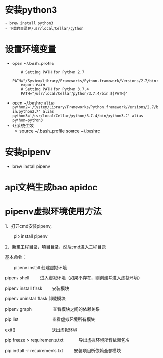 # 安装python3
    - brew install python3
    - 下载的目录在/usr/local/Cellar/python
# 设置环境变量
  - open ~/.bash_profile
    ``` 
        # Setting PATH for Python 2.7
        PATH="/System/Library/Frameworks/Python.framework/Versions/2.7/bin:${PATH}"
        export PATH
        # Setting PATH for Python 3.7.4
        PATH="/usr/local/Cellar/python/3.7.4/bin:${PATH}"
    ```
   - open ~/.bashrc
    ```
        alias python2='/System/Library/Frameworks/Python.framework/Versions/2.7/bin/python2.7'
        alias python3='/usr/local/Cellar/python/3.7.4/bin/python3.7'
        alias python=python3
    ```
   - 让系统生效
     - source ~/.bash_profile     source ~/.bashrc
# 安装pipenv
- brew install pipenv

# api文档生成bao apidoc
# pipenv虚拟环境使用方法
1、打开cmd安装pipenv,

　　pip install pipenv

2、新建工程目录，项目目录，然后cmd进入工程目录

 

基本命令：

　　pipenv install                   创建虚拟环境

pipenv shell            　　 进入虚拟环境（如果不存在，则创建并进入虚拟环境） 

pipenv install flask　　   安装模块

pipenv uninstall flask       卸载模块

pipenv graph　　　　　查看模块之间的依赖关系

pip list　　　　　　　　查看虚拟环境所有模块

exit() 　　　　　　　　 退出虚拟环境

pip freeze > requirements.txt    　　　 导出虚拟环境所有依赖包名

pip install -r requirements.txt  　　 安装项目所依赖全部模块